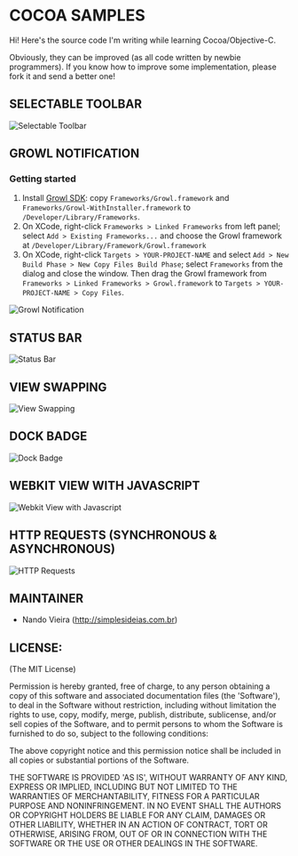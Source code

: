 COCOA SAMPLES
=============

Hi! Here's the source code I'm writing while learning Cocoa/Objective-C.

Obviously, they can be improved (as all code written by newbie programmers). If you know how
to improve some implementation, please fork it and send a better one!

SELECTABLE TOOLBAR
------------------

![Selectable Toolbar](http://f.simplesideias.com.br/cocoa-beans/SelectableToolbar.png)

GROWL NOTIFICATION
------------------

### Getting started

1. Install [Growl SDK](http://growl.info/downloads_developers.php): copy `Frameworks/Growl.framework` and `Frameworks/Growl-WithInstaller.framework` to `/Developer/Library/Frameworks`.
2. On XCode, right-click `Frameworks > Linked Frameworks` from left panel; select `Add > Existing Frameworks...` and choose the Growl framework at `/Developer/Library/Framework/Growl.framework`
3. On XCode, right-click `Targets > YOUR-PROJECT-NAME` and select `Add > New Build Phase > New Copy Files Build Phase`; select `Frameworks` from the dialog and close the window. Then drag the Growl framework from `Frameworks > Linked Frameworks > Growl.framework` to `Targets > YOUR-PROJECT-NAME > Copy Files`.

![Growl Notification](http://f.simplesideias.com.br/cocoa-beans/GrowlNotification.png)

STATUS BAR
----------

![Status Bar](http://f.simplesideias.com.br/cocoa-beans/StatusBar.png)

VIEW SWAPPING
-------------

![View Swapping](http://f.simplesideias.com.br/cocoa-beans/ViewSwapping.png)

DOCK BADGE
----------

![Dock Badge](http://f.simplesideias.com.br/cocoa-beans/DockBadge.png)

WEBKIT VIEW WITH JAVASCRIPT
---------------------------

![Webkit View with Javascript](http://f.simplesideias.com.br/cocoa-beans/WebkitViewWithJavascript.png)

HTTP REQUESTS (SYNCHRONOUS & ASYNCHRONOUS)
------------------------------------------

![HTTP Requests](http://f.simplesideias.com.br/cocoa-beans/HttpRequests.png)

MAINTAINER
----------

* Nando Vieira (<http://simplesideias.com.br>)

LICENSE:
--------

(The MIT License)

Permission is hereby granted, free of charge, to any person obtaining
a copy of this software and associated documentation files (the
'Software'), to deal in the Software without restriction, including
without limitation the rights to use, copy, modify, merge, publish,
distribute, sublicense, and/or sell copies of the Software, and to
permit persons to whom the Software is furnished to do so, subject to
the following conditions:

The above copyright notice and this permission notice shall be
included in all copies or substantial portions of the Software.

THE SOFTWARE IS PROVIDED 'AS IS', WITHOUT WARRANTY OF ANY KIND,
EXPRESS OR IMPLIED, INCLUDING BUT NOT LIMITED TO THE WARRANTIES OF
MERCHANTABILITY, FITNESS FOR A PARTICULAR PURPOSE AND NONINFRINGEMENT.
IN NO EVENT SHALL THE AUTHORS OR COPYRIGHT HOLDERS BE LIABLE FOR ANY
CLAIM, DAMAGES OR OTHER LIABILITY, WHETHER IN AN ACTION OF CONTRACT,
TORT OR OTHERWISE, ARISING FROM, OUT OF OR IN CONNECTION WITH THE
SOFTWARE OR THE USE OR OTHER DEALINGS IN THE SOFTWARE.